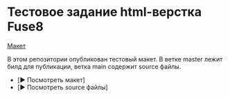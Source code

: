 # Тестовое задание html-верстка Fuse8

[Макет](https://www.figma.com/file/Y0dFw8C1JmVHCAnfPJRGutbg/Junior-UI-Dev---test-task?node-id=0%3A2)

В этом репозитории опубликован тестовый макет.
В ветке master лежит билд для публикации, ветка main содержит source файлы.

* [:arrow_forward: Посмотреть макет]
* ️[:arrow_forward: Посмотреть source файлы]

